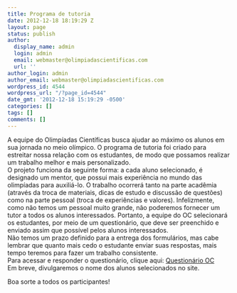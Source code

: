 ```yaml
---
title: Programa de tutoria
date: 2012-12-18 18:19:29 Z
layout: page
status: publish
author:
  display_name: admin
  login: admin
  email: webmaster@olimpiadascientificas.com
  url: ''
author_login: admin
author_email: webmaster@olimpiadascientificas.com
wordpress_id: 4544
wordpress_url: "/?page_id=4544"
date_gmt: '2012-12-18 15:19:29 -0500'
categories: []
tags: []
comments: []
---
```


A equipe do Olimpíadas Científicas busca ajudar ao máximo os alunos em sua jornada no meio olímpico. O programa de tutoria foi criado para estreitar nossa relação com os estudantes, de modo que possamos realizar um
trabalho melhor e mais personalizado.  
 O projeto funciona da seguinte forma: a cada aluno selecionado, é designado um mentor, que possui mais experiência no mundo das olimpíadas para auxiliá-lo. O trabalho ocorrerá tanto na parte acadêmia (através da troca
de materiais, dicas de estudo e discussão de questões) como na parte pessoal (troca de experiências e valores). Infelizmente, como não temos um pessoal muito grande, não poderemos fornecer um tutor a todos os alunos
interessados. Portanto, a equipe do OC selecionará os estudantes, por meio de um questionário, que deve ser preenchido e enviado assim que possível pelos alunos interessados.  
 Não temos um prazo definido para a entrega dos formulários, mas cabe lembrar que quanto mais cedo o estudante enviar suas respostas, mais tempo teremos para fazer um trabalho consistente.  
 Para acessar e responder o questionário, clique aqui: [Questionário OC][1]  
 Em breve, divulgaremos o nome dos alunos selecionados no site.

Boa sorte a todos os participantes!



[1]: https://docs.google.com/spreadsheet/viewform?formkey=dHM3QzBaNE5qYjdZQmhIbE4xc2QyTWc6MQ "Questionário - tutoria OC"
